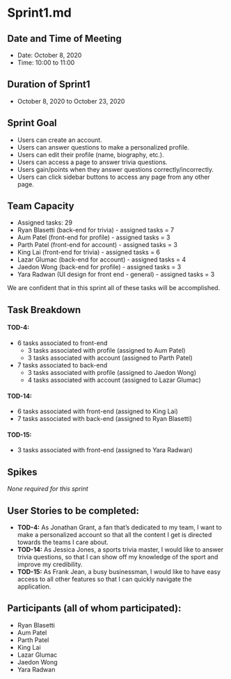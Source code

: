 # Sprint1.md

## Date and Time of Meeting
- Date: October 8, 2020
- Time: 10:00 to 11:00

## Duration of Sprint1
- October 8, 2020 to October 23, 2020

## Sprint Goal
- Users can create an account.
- Users can answer questions to make a personalized profile.
- Users can edit their profile (name, biography, etc.).
- Users can access a page to answer trivia questions.
- Users gain/points when they answer questions correctly/incorrectly.
- Users can click sidebar buttons to access any page from any other page.

## Team Capacity
- Assigned tasks: 29
- Ryan Blasetti (back-end for trivia) - assigned tasks = 7
- Aum Patel (front-end for profile) - assigned tasks = 3
- Parth Patel (front-end for account) - assigned tasks = 3
- King Lai (front-end for trivia) - assigned tasks = 6
- Lazar Glumac (back-end for account) - assigned tasks = 4
- Jaedon Wong (back-end for profile) - assigned tasks = 3
- Yara Radwan (UI design for front end - general) - assigned tasks = 3

We are confident that in this sprint all of these tasks will be accomplished.

## Task Breakdown
#### TOD-4:
- 6 tasks associated to front-end
	- 3 tasks associated with profile (assigned to Aum Patel)
	- 3 tasks associated with account (assigned to Parth Patel)
- 7 tasks associated to back-end
	- 3 tasks associated with profile (assigned to Jaedon Wong)
	- 4 tasks associated with account (assigned to Lazar Glumac)

#### TOD-14: 
- 6 tasks associated with front-end (assigned to King Lai)
- 7 tasks associated with back-end (assigned to Ryan Blasetti)

#### TOD-15: 
- 3 tasks associated with front-end (assigned to Yara Radwan)

## Spikes
*None required for this sprint*

## User Stories to be completed:
- **TOD-4:** As Jonathan Grant, a fan that’s dedicated to my team, I want to make a personalized account so that all the content I get is directed towards the teams I care about.
- **TOD-14:** As Jessica Jones, a sports trivia master, I would like to answer trivia questions, so that I can show off my knowledge of the sport and improve my credibility.
- **TOD-15:** As Frank Jean, a busy businessman, I would like to have easy access to all other features so that I can quickly navigate the application.

## Participants (all of whom participated):
- Ryan Blasetti
- Aum Patel
- Parth Patel
- King Lai
- Lazar Glumac
- Jaedon Wong
- Yara Radwan
